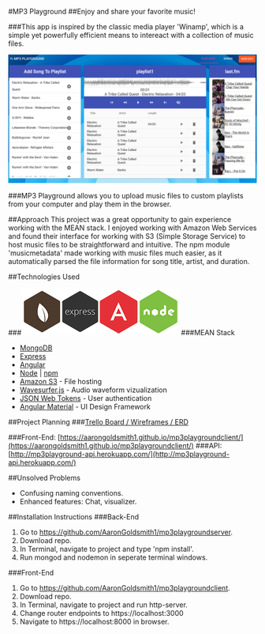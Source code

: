 #MP3 Playground
##Enjoy and share your favorite music!


###This app is inspired by the classic media player 'Winamp', which is a simple yet powerfully efficient means to intereact with a collection of music files.  

![Winamp](images/screen.jpg)


###MP3 Playground allows you to upload music files to custom playlists from your computer and play them in the browser.



##Approach
This project was a great opportunity to gain experience working with the MEAN stack.  I enjoyed working with Amazon Web Services and found their interface for working with S3 (Simple Storage Service) to host music files to be straightforward and intuitive.  The npm module 'musicmetadata' made working with music files much easier, as it automatically parsed the file information for song title, artist, and duration.  

##Technologies Used

###![MEAN STACK](images/mean.png)
###MEAN Stack
* <a href="http://docs.mongodb.org/manual/">MongoDB</a>
* <a href="http://expressjs.com/">Express</a>
* <a href="https://docs.angularjs.org/guide">Angular</a>
* <a href="http://nodejs.org/api/">Node</a> | <a href="https://www.npmjs.com/">npm</a>
* <a href="https://aws.amazon.com/s3">Amazon S3</a> - File hosting
* <a href="http://wavesurfer-js.org">Wavesurfer.js</a> - Audio waveform vizualization
* <a href="https://jwt.io/">JSON Web Tokens</a> - User authentication
* <a href="https://material.angularjs.org/latest/">Angular Material</a> - UI Design Framework


##Project Planning
###[Trello Board / Wireframes / ERD](https://trello.com/b/qyHHHWQn/mp3-playground)

###Front-End: [https://aarongoldsmith1.github.io/mp3playgroundclient/](https://aarongoldsmith1.github.io/mp3playgroundclient/)
###API: [http://mp3playground-api.herokuapp.com/](http://mp3playground-api.herokuapp.com/)


##Unsolved Problems
* Confusing naming conventions.
* Enhanced features: Chat, visualizer.

##Installation Instructions
###Back-End

1. Go to https://github.com/AaronGoldsmith1/mp3playgroundserver.
2. Download repo.
3. In Terminal, navigate to project and type 'npm install'.
4. Run mongod and nodemon in seperate terminal windows.

###Front-End

1.  Go to https://github.com/AaronGoldsmith1/mp3playgroundclient.
2.	Download repo.
3. In Terminal, navigate to project and run http-server.
4. Change router endpoints to https://localhost:3000
5. Navigate to https://localhost:8000 in browser.
